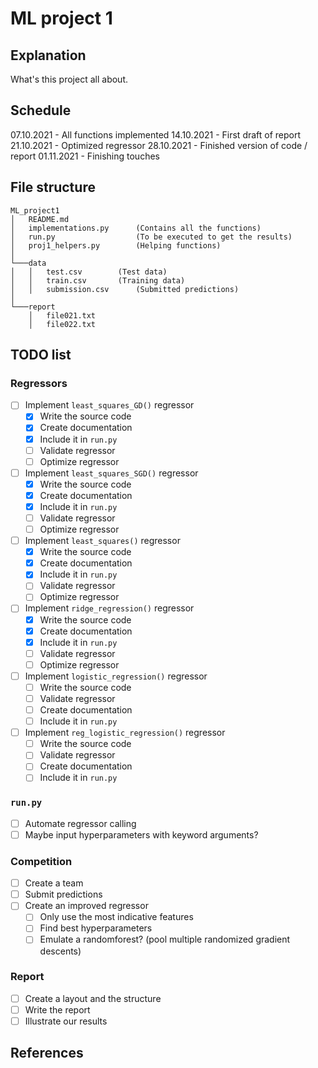 # ML project 1

## Explanation

What's this project all about.


## Schedule

07.10.2021 - All functions implemented
14.10.2021 - First draft of report
21.10.2021 - Optimized regressor
28.10.2021 - Finished version of code / report
01.11.2021 - Finishing touches


## File structure

```
ML_project1 
│   README.md 
│   implementations.py      (Contains all the functions) 
│   run.py                  (To be executed to get the results) 
│   proj1_helpers.py        (Helping functions)
│
└───data
│   │   test.csv	    (Test data)
│   │   train.csv	    (Training data)
│   │   submission.csv      (Submitted predictions)
│   
└───report
    │   file021.txt
    │   file022.txt
```

## TODO list

### Regressors
- [ ] Implement `least_squares_GD()` regressor
  - [x] Write the source code
  - [x] Create documentation
  - [x] Include it in `run.py`
  - [ ] Validate regressor
  - [ ] Optimize regressor
- [ ] Implement `least_squares_SGD()` regressor
  - [x] Write the source code
  - [x] Create documentation
  - [x] Include it in `run.py`
  - [ ] Validate regressor
  - [ ] Optimize regressor
- [ ] Implement `least_squares()` regressor
  - [x] Write the source code
  - [x] Create documentation
  - [x] Include it in `run.py`
  - [ ] Validate regressor
  - [ ] Optimize regressor
- [ ] Implement `ridge_regression()` regressor
  - [x] Write the source code
  - [x] Create documentation
  - [x] Include it in `run.py`
  - [ ] Validate regressor
  - [ ] Optimize regressor
- [ ] Implement `logistic_regression()` regressor
  - [ ] Write the source code
  - [ ] Validate regressor
  - [ ] Create documentation
  - [ ] Include it in `run.py`
- [ ] Implement `reg_logistic_regression()` regressor
  - [ ] Write the source code
  - [ ] Validate regressor
  - [ ] Create documentation
  - [ ] Include it in `run.py`

### `run.py`
- [ ] Automate regressor calling
- [ ] Maybe input hyperparameters with keyword arguments?

### Competition
- [ ] Create a team
- [ ] Submit predictions
- [ ] Create an improved regressor
  - [ ] Only use the most indicative features
  - [ ] Find best hyperparameters
  - [ ] Emulate a randomforest? (pool multiple randomized gradient descents)

### Report
- [ ] Create a layout and the structure
- [ ] Write the report
- [ ] Illustrate our results

## References
